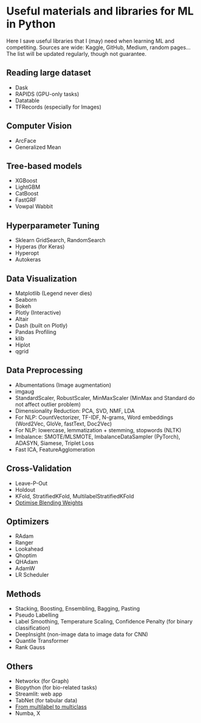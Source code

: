# Useful materials and libraries for ML in Python
Here I save useful libraries that I (may) need when learning ML and competiting. Sources are wide: Kaggle, GitHub, Medium, random pages...  
The list will be updated regularly, though not guarantee.

## Reading large dataset
- Dask
- RAPIDS (GPU-only tasks)
- Datatable
- TFRecords (especially for Images)

## Computer Vision
- ArcFace
- Generalized Mean

## Tree-based models
- XGBoost
- LightGBM
- CatBoost
- FastGRF
- Vowpal  Wabbit

## Hyperparameter Tuning
- Sklearn GridSearch, RandomSearch
- Hyperas (for Keras)
- Hyperopt
- Autokeras

## Data Visualization
- Matplotlib (Legend never dies)
- Seaborn 
- Bokeh 
- Plotly (Interactive)
- Altair
- Dash (built on Plotly)
- Pandas Profiling
- klib
- Hiplot
- qgrid
## Data Preprocessing
- Albumentations (Image augmentation)
- imgaug
- StandardScaler, RobustScaler, MinMaxScaler (MinMax and Standard do not affect outlier problem)
- Dimensionality Reduction: PCA, SVD, NMF, LDA
- For NLP: CountVectorizer, TF-IDF, N-grams, Word embeddings (Word2Vec, GloVe, fastText, Doc2Vec)
- For NLP: lowercase, lemmatization + stemming, stopwords (NLTK)
- Imbalance: SMOTE/MLSMOTE, ImbalanceDataSampler (PyTorch), ADASYN, Siamese, Triplet Loss
- Fast ICA, FeatureAgglomeration

## Cross-Validation
- Leave-P-Out
- Holdout
- KFold, StratifiedKFold, MultilabelStratifiedKFold
- [Optimise Blending Weights](https://www.kaggle.com/gogo827jz/optimise-blending-weights-with-bonus-0)

## Optimizers
- RAdam
- Ranger
- Lookahead
- Qhoptim
- QHAdam
- AdamW
- LR Scheduler

## Methods
- Stacking, Boosting, Ensembling, Bagging, Pasting
- Pseudo Labelling
- Label Smoothing, Temperature Scaling, Confidence Penalty (for binary classification)
- DeepInsight (non-image data to image data for CNN)
- Quantile Transformer
- Rank Gauss

## Others
- Networkx (for Graph)
- Biopython (for bio-related tasks)
- Streamlit: web app
- TabNet (for tabular data)
- [From multilabel to multiclass](https://www.kaggle.com/c/lish-moa/discussion/200992)
- Numba, X

